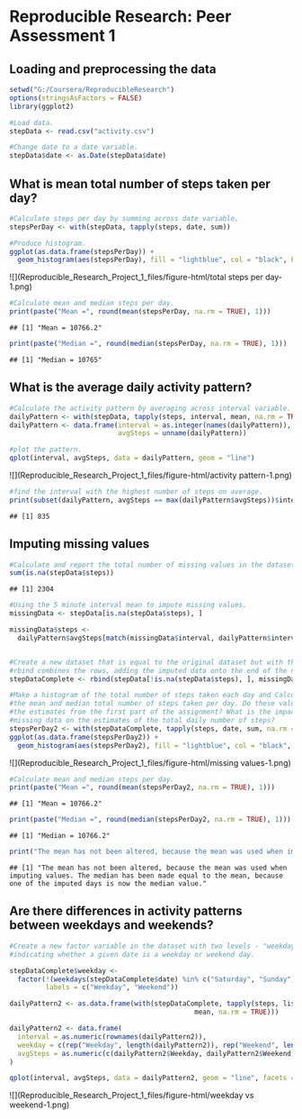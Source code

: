 # Reproducible Research: Peer Assessment 1



## Loading and preprocessing the data

```r
setwd("G:/Coursera/ReproducibleResearch")
options(stringsAsFactors = FALSE)
library(ggplot2)

#Load data.
stepData <- read.csv("activity.csv")

#Change date to a date variable.
stepData$date <- as.Date(stepData$date)
```


## What is mean total number of steps taken per day?

```r
#Calculate steps per day by summing across date variable.
stepsPerDay <- with(stepData, tapply(steps, date, sum))

#Produce histogram.
ggplot(as.data.frame(stepsPerDay)) + 
  geom_histogram(aes(stepsPerDay), fill = "lightblue", col = "black", binwidth = 1000)
```

![](Reproducible_Research_Project_1_files/figure-html/total steps per day-1.png) 

```r
#Calculate mean and median steps per day.
print(paste("Mean =", round(mean(stepsPerDay, na.rm = TRUE), 1)))
```

```
## [1] "Mean = 10766.2"
```

```r
print(paste("Median =", round(median(stepsPerDay, na.rm = TRUE), 1)))
```

```
## [1] "Median = 10765"
```


## What is the average daily activity pattern?

```r
#Calculate the activity pattern by averaging across interval variable.
dailyPattern <- with(stepData, tapply(steps, interval, mean, na.rm = TRUE))
dailyPattern <- data.frame(interval = as.integer(names(dailyPattern)), 
                           avgSteps = unname(dailyPattern))

#plot the pattern.
qplot(interval, avgSteps, data = dailyPattern, geom = "line")
```

![](Reproducible_Research_Project_1_files/figure-html/activity pattern-1.png) 

```r
#find the interval with the highest number of steps on average.
print(subset(dailyPattern, avgSteps == max(dailyPattern$avgSteps))$interval)
```

```
## [1] 835
```





## Imputing missing values

```r
#Calculate and report the total number of missing values in the dataset.
sum(is.na(stepData$steps))
```

```
## [1] 2304
```

```r
#Using the 5 minute interval mean to impute missing values.
missingData <- stepData[is.na(stepData$steps), ]

missingData$steps <- 
  dailyPattern$avgSteps[match(missingData$interval, dailyPattern$interval)]


#Create a new dataset that is equal to the original dataset but with the missing data filled in.
#rbind combines the rows, adding the imputed data onto the end of the non-missing original data.
stepDataComplete <- rbind(stepData[!is.na(stepData$steps), ], missingData)

#Make a histogram of the total number of steps taken each day and Calculate and report 
#the mean and median total number of steps taken per day. Do these values differ from 
#the estimates from the first part of the assignment? What is the impact of imputing 
#missing data on the estimates of the total daily number of steps?
stepsPerDay2 <- with(stepDataComplete, tapply(steps, date, sum, na.rm = TRUE))
ggplot(as.data.frame(stepsPerDay2)) + 
  geom_histogram(aes(stepsPerDay2), fill = "lightblue", col = "black", binwidth = 1000)
```

![](Reproducible_Research_Project_1_files/figure-html/missing values-1.png) 

```r
#Calculate mean and median steps per day.
print(paste("Mean =", round(mean(stepsPerDay2, na.rm = TRUE), 1)))
```

```
## [1] "Mean = 10766.2"
```

```r
print(paste("Median =", round(median(stepsPerDay2, na.rm = TRUE), 1)))
```

```
## [1] "Median = 10766.2"
```

```r
print("The mean has not been altered, because the mean was used when imputing values. The median has been made equal to the mean, because one of the imputed days is now the median value.")
```

```
## [1] "The mean has not been altered, because the mean was used when imputing values. The median has been made equal to the mean, because one of the imputed days is now the median value."
```



## Are there differences in activity patterns between weekdays and weekends?

```r
#Create a new factor variable in the dataset with two levels - "weekday" and "weekend" 
#indicating whether a given date is a weekday or weekend day.

stepDataComplete$weekday <- 
  factor(!(weekdays(stepDataComplete$date) %in% c("Saturday", "Sunday")), 
         labels = c("Weekday", "Weekend"))

dailyPattern2 <- as.data.frame(with(stepDataComplete, tapply(steps, list(interval, weekday), 
                                              mean, na.rm = TRUE)))

dailyPattern2 <- data.frame(
  interval = as.numeric(rownames(dailyPattern2)),
  weekday = c(rep("Weekday", length(dailyPattern2)), rep("Weekend", length(dailyPattern2))), 
  avgSteps = as.numeric(c(dailyPattern2$Weekday, dailyPattern2$Weekend))
)

qplot(interval, avgSteps, data = dailyPattern2, geom = "line", facets = weekday ~ .)
```

![](Reproducible_Research_Project_1_files/figure-html/weekday vs weekend-1.png) 
